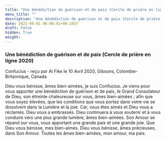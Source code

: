 ```yaml
---
title: "Une bénédiction de guérison et de paix (Cercle de prière en ligne 2020)"
menu_title: ""
description: "Une bénédiction de guérison et de paix (Cercle de prière en ligne 2020)"
date: 2022-06-01 06:00:01+00:1057
draft: False
hidden: True
weight:
---
```

### Une bénédiction de guérison et de paix (Cercle de prière en ligne 2020)

Confucius - reçu par Al Fike le 10 Avril 2020, Gibsons, Colombie-Britannique, Canada

Dieu vous bénisse, âmes bien-aimées, je suis Confucius. Je viens pour vous apporter une bénédiction de guérison et de paix, le Grand Consolateur de Dieu, son étreinte chaleureuse sur vous, âmes bien-aimées ; afin que vous soyez élevées, que les conditions que vous portez dans votre vie se dissolvent dans la Lumière et la joie. Car, vous êtes aimés et Dieu vous a réclamés. Dieu vous a embrassés. Dieu continuera à vous soutenir et à vous conduire vers une plus grande lumière, âmes bien-aimées. Son Amour se répand sur vous, vous apportant une grande paix et une grande joie. Que Dieu vous bénisse, mes bien-aimés. Dieu vous bénisse, âmes précieuses, dans Son Amour. Toutes les âmes bien-aimées, mon amour, ma paix.
